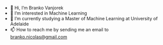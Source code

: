 - 👋 Hi, I’m Branko Vanjorek
- 👀 I’m interested in Machine Learning 
- 🌱 I’m currently studying a Master of Machine Learning at University of Adelaide
- 📫 How to reach me by sending me an email to branko.nicolas@gmail.com

<!---
brankoVanjorek/brankoVanjorek is a ✨ special ✨ repository because its `README.md` (this file) appears on your GitHub profile.
You can click the Preview link to take a look at your changes.
--->
